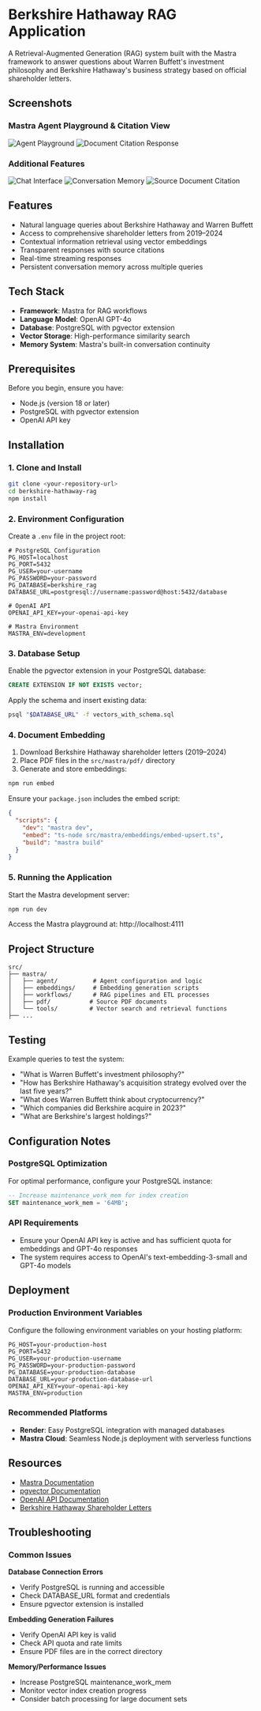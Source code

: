 # Berkshire Hathaway RAG Application

A Retrieval-Augmented Generation (RAG) system built with the Mastra framework to answer questions about Warren Buffett's investment philosophy and Berkshire Hathaway's business strategy based on official shareholder letters.

## Screenshots

### Mastra Agent Playground & Citation View
![Agent Playground](https://raw.githubusercontent.com/SahilChaskar/AI-Agent/main/Screenshots/agentPlayGround.png)
![Document Citation Response](https://raw.githubusercontent.com/SahilChaskar/AI-Agent/main/Screenshots/docCitationRes.png)

### Additional Features
![Chat Interface](https://raw.githubusercontent.com/SahilChaskar/AI-Agent/main/Screenshots/chat.png)
![Conversation Memory](https://raw.githubusercontent.com/SahilChaskar/AI-Agent/main/Screenshots/memory.png)
![Source Document Citation](https://raw.githubusercontent.com/SahilChaskar/AI-Agent/main/Screenshots/sourceDocCitation.png)

## Features

- Natural language queries about Berkshire Hathaway and Warren Buffett
- Access to comprehensive shareholder letters from 2019–2024
- Contextual information retrieval using vector embeddings
- Transparent responses with source citations
- Real-time streaming responses
- Persistent conversation memory across multiple queries

## Tech Stack

- **Framework**: Mastra for RAG workflows
- **Language Model**: OpenAI GPT-4o
- **Database**: PostgreSQL with pgvector extension
- **Vector Storage**: High-performance similarity search
- **Memory System**: Mastra's built-in conversation continuity

## Prerequisites

Before you begin, ensure you have:

- Node.js (version 18 or later)
- PostgreSQL with pgvector extension
- OpenAI API key

## Installation

### 1. Clone and Install

```bash
git clone <your-repository-url>
cd berkshire-hathaway-rag
npm install
```

### 2. Environment Configuration

Create a `.env` file in the project root:

```env
# PostgreSQL Configuration
PG_HOST=localhost
PG_PORT=5432
PG_USER=your-username
PG_PASSWORD=your-password
PG_DATABASE=berkshire_rag
DATABASE_URL=postgresql://username:password@host:5432/database

# OpenAI API
OPENAI_API_KEY=your-openai-api-key

# Mastra Environment
MASTRA_ENV=development
```

### 3. Database Setup

Enable the pgvector extension in your PostgreSQL database:

```sql
CREATE EXTENSION IF NOT EXISTS vector;
```

Apply the schema and insert existing data:

```bash
psql "$DATABASE_URL" -f vectors_with_schema.sql
```

### 4. Document Embedding

1. Download Berkshire Hathaway shareholder letters (2019–2024)
2. Place PDF files in the `src/mastra/pdf/` directory
3. Generate and store embeddings:

```bash
npm run embed
```

Ensure your `package.json` includes the embed script:

```json
{
  "scripts": {
    "dev": "mastra dev",
    "embed": "ts-node src/mastra/embeddings/embed-upsert.ts",
    "build": "mastra build"
  }
}
```

### 5. Running the Application

Start the Mastra development server:

```bash
npm run dev
```

Access the Mastra playground at: http://localhost:4111

## Project Structure

```
src/
├── mastra/
│   ├── agent/          # Agent configuration and logic
│   ├── embeddings/     # Embedding generation scripts
│   ├── workflows/      # RAG pipelines and ETL processes
│   ├── pdf/           # Source PDF documents
│   └── tools/         # Vector search and retrieval functions
├── ...
```

## Testing

Example queries to test the system:

- "What is Warren Buffett's investment philosophy?"
- "How has Berkshire Hathaway's acquisition strategy evolved over the last five years?"
- "What does Warren Buffett think about cryptocurrency?"
- "Which companies did Berkshire acquire in 2023?"
- "What are Berkshire's largest holdings?"

## Configuration Notes

### PostgreSQL Optimization

For optimal performance, configure your PostgreSQL instance:

```sql
-- Increase maintenance_work_mem for index creation
SET maintenance_work_mem = '64MB';
```

### API Requirements

- Ensure your OpenAI API key is active and has sufficient quota for embeddings and GPT-4o responses
- The system requires access to OpenAI's text-embedding-3-small and GPT-4o models

## Deployment

### Production Environment Variables

Configure the following environment variables on your hosting platform:

```env
PG_HOST=your-production-host
PG_PORT=5432
PG_USER=your-production-username
PG_PASSWORD=your-production-password
PG_DATABASE=your-production-database
DATABASE_URL=your-production-database-url
OPENAI_API_KEY=your-openai-api-key
MASTRA_ENV=production
```

### Recommended Platforms

- **Render**: Easy PostgreSQL integration with managed databases
- **Mastra Cloud**: Seamless Node.js deployment with serverless functions


## Resources

- [Mastra Documentation](https://mastra.ai/docs)
- [pgvector Documentation](https://github.com/pgvector/pgvector)
- [OpenAI API Documentation](https://platform.openai.com/docs)
- [Berkshire Hathaway Shareholder Letters](https://www.berkshirehathaway.com/letters/letters.html)
## Troubleshooting

### Common Issues

**Database Connection Errors**
- Verify PostgreSQL is running and accessible
- Check DATABASE_URL format and credentials
- Ensure pgvector extension is installed

**Embedding Generation Failures**
- Verify OpenAI API key is valid
- Check API quota and rate limits
- Ensure PDF files are in the correct directory

**Memory/Performance Issues**
- Increase PostgreSQL maintenance_work_mem
- Monitor vector index creation progress
- Consider batch processing for large document sets